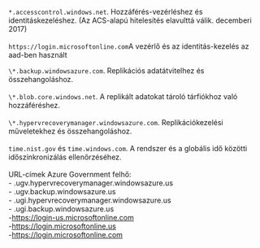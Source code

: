 ``*.accesscontrol.windows.net``. Hozzáférés-vezérléshez és identitáskezeléshez. (Az ACS-alapú hitelesítés elavulttá válik. decemberi 2017) <br/><br/>
``https://login.microsoftonline.com``A vezérlő és az identitás-kezelés az aad-ben használt

``\*.backup.windowsazure.com``. Replikációs adatátvitelhez és összehangoláshoz. <br/><br/> ``\*.blob.core.windows.net``. A replikált adatokat tároló tárfiókhoz való hozzáféréshez.<br/><br/> ``\*.hypervrecoverymanager.windowsazure.com``. Replikációkezelési műveletekhez és összehangoláshoz.<br/><br/>
``time.nist.gov`` és ``time.windows.com``. A rendszer és a globális idő közötti időszinkronizálás ellenőrzéséhez.
<br/><br/>
URL-címek Azure Government felhő:<br/>- .ugv.hypervrecoverymanager.windowsazure.us<br/>- .ugv.backup.windowsazure.us<br/>- .ugi.hypervrecoverymanager.windowsazure.us<br/>- .ugi.backup.windowsazure.us<br/>-https://login-us.microsoftonline.com<br/>-https://login.microsoftonline.us<br/>-https://login.microsoftonline.com<br/>

